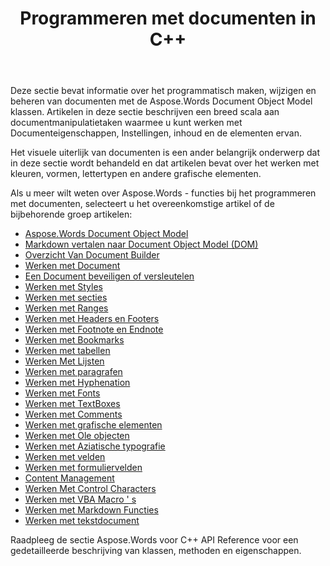 ﻿---
title: Programmeren met documenten in C++
second_title: Aspose.Words voor C++
articleTitle: Programmeren met documenten
linktitle: Programmeren met documenten
type: docs
description: "Gebruik de klassen Aspose.Words Document Object Model om programmatisch documenten te maken, te wijzigen en te beheren met behulp van C++. Werk met Documenteigenschappen, instellingen en inhoud, evenals met het uiterlijk van documenten door het beheer van kleuren, vormen, lettertypen en andere afbeeldingen."
weight: 50
url: /nl/cpp/programming-with-documents/
timestamp: 2024-09-25-11-08-55
---

Deze sectie bevat informatie over het programmatisch maken, wijzigen en beheren van documenten met de Aspose.Words Document Object Model klassen. Artikelen in deze sectie beschrijven een breed scala aan documentmanipulatietaken waarmee u kunt werken met Documenteigenschappen, Instellingen, inhoud en de elementen ervan.

Het visuele uiterlijk van documenten is een ander belangrijk onderwerp dat in deze sectie wordt behandeld en dat artikelen bevat over het werken met kleuren, vormen, lettertypen en andere grafische elementen.

Als u meer wilt weten over Aspose.Words - functies bij het programmeren met documenten, selecteert u het overeenkomstige artikel of de bijbehorende groep artikelen:

- [Aspose.Words Document Object Model](/words/cpp/aspose-words-document-object-model/)
- [Markdown vertalen naar Document Object Model (DOM)](/words/cpp/translate-markdown-to-document-object-model/)
- [Overzicht Van Document Builder](/words/cpp/document-builder-overview/)
- [Werken met Document](/words/cpp/working-with-document/)
- [Een Document beveiligen of versleutelen](/words/cpp/protect-or-encrypt-a-document/)
- [Werken met Styles](/words/cpp/working-with-styles-and-themes/)
- [Werken met secties](/words/cpp/working-with-sections/)
- [Werken met Ranges](/words/cpp/working-with-ranges/)
- [Werken met Headers en Footers](/words/cpp/working-with-headers-and-footers/)
- [Werken met Footnote en Endnote](/words/cpp/working-with-footnote-and-endnote/)
- [Werken met Bookmarks](/words/cpp/working-with-bookmarks/)
- [Werken met tabellen](/words/cpp/working-with-tables/)
- [Werken Met Lijsten](/words/cpp/working-with-lists/)
- [Werken met paragrafen](/words/cpp/working-with-paragraphs/)
- [Werken met Hyphenation](/words/cpp/working-with-hyphenation/)
- [Werken met Fonts](/words/cpp/working-with-fonts/)
- [Werken met TextBoxes](/words/cpp/working-with-textboxes/)
- [Werken met Comments](/words/cpp/working-with-comments/)
- [Werken met grafische elementen](/words/cpp/working-with-graphic-elements/)
- [Werken met Ole objecten](/words/cpp/working-with-ole-objects/)
- [Werken met Aziatische typografie](/words/cpp/working-with-asian-typography/)
- [Werken met velden](/words/cpp/working-with-fields/)
- [Werken met formuliervelden](/words/cpp/working-with-form-fields/)
- [Content Management](/words/cpp/contents-management/)
- [Werken Met Control Characters](/words/cpp/working-with-control-characters/)
- [Werken met VBA Macro ' s](/words/cpp/working-with-vba-macros/)
- [Werken met Markdown Functies](/words/cpp/working-with-markdown-features/)
- [Werken met tekstdocument](/words/cpp/working-with-text-document/)

Raadpleeg de sectie Aspose.Words voor C++ API Reference voor een gedetailleerde beschrijving van klassen, methoden en eigenschappen.
